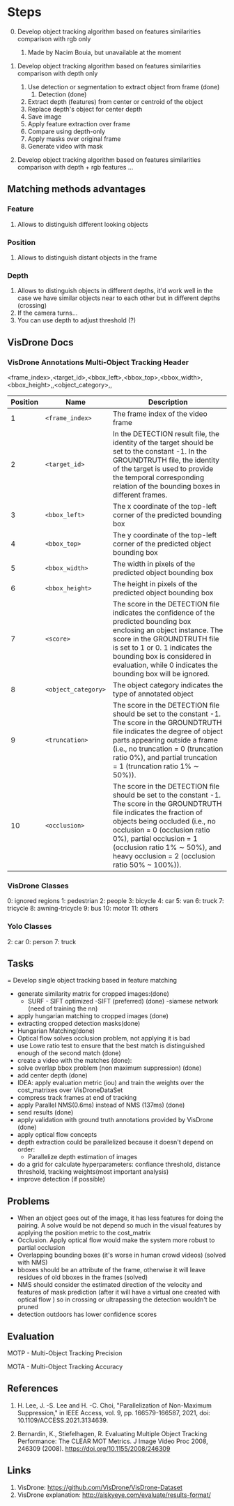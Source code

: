 # Steps

0. Develop object tracking algorithm based on features similarities comparison with rgb only

   1. Made by Nacim Bouia, but unavailable at the moment

1. Develop object tracking algorithm based on features similarities comparison with depth only

   1. Use detection or segmentation to extract object from frame (done)
      1. Detection (done)
   2. Extract depth (features) from center or centroid of the object
   3. Replace depth's object for center depth
   4. Save image
   5. Apply feature extraction over frame
   6. Compare using depth-only
   7. Apply masks over original frame
   8. Generate video with mask

2. Develop object tracking algorithm based on features similarities comparison with depth + rgb features
   ...

## Matching methods advantages

### Feature

1. Allows to distinguish different looking objects

### Position

1. Allows to distinguish distant objects in the frame

### Depth

1. Allows to distinguish objects in different depths, it'd work well in the case we have similar objects near to each other but in different depths (crossing)
2. If the camera turns...
3. You can use depth to adjust threshold (?)

## VisDrone Docs

### VisDrone Annotations Multi-Object Tracking Header

<frame_index>,<target_id>,<bbox_left>,<bbox_top>,<bbox_width>,<bbox_height>,<score>,<object_category>,<truncation>,<occlusion>

| Position | Name                | Description                                                                                                                                                                                                                                                                                                 |
| -------- | ------------------- | ----------------------------------------------------------------------------------------------------------------------------------------------------------------------------------------------------------------------------------------------------------------------------------------------------------- |
| 1        | `<frame_index>`     | The frame index of the video frame |
| 2        | `<target_id>`       | In the DETECTION result file, the identity of the target should be set to the constant -1. In the GROUNDTRUTH file, the identity of the target is used to provide the temporal corresponding relation of the bounding boxes in different frames.|
| 3        | `<bbox_left>`       | The x coordinate of the top-left corner of the predicted bounding box|
| 4        | `<bbox_top>`        | The y coordinate of the top-left corner of the predicted object bounding box|
| 5        | `<bbox_width>`      | The width in pixels of the predicted object bounding box|
| 6        | `<bbox_height>`     | The height in pixels of the predicted object bounding box |
| 7        | `<score>`           | The score in the DETECTION file indicates the confidence of the predicted bounding box enclosing an object instance. The score in the GROUNDTRUTH file is set to 1 or 0. 1 indicates the bounding box is considered in evaluation, while 0 indicates the bounding box will be ignored. |
| 8        | `<object_category>` | The object category indicates the type of annotated object|
| 9        | `<truncation>`      | The score in the DETECTION file should be set to the constant -1. The score in the GROUNDTRUTH file indicates the degree of object parts appearing outside a frame (i.e., no truncation = 0 (truncation ratio 0%), and partial truncation = 1 (truncation ratio 1% ∼ 50%)). |
| 10       | `<occlusion>`       | The score in the DETECTION file should be set to the constant -1. The score in the GROUNDTRUTH file indicates the fraction of objects being occluded (i.e., no occlusion = 0 (occlusion ratio 0%), partial occlusion = 1 (occlusion ratio 1% ∼ 50%), and heavy occlusion = 2 (occlusion ratio 50% ~ 100%)). |

### VisDrone Classes

0: ignored regions
1: pedestrian
2: people
3: bicycle
4: car
5: van
6: truck
7: tricycle
8: awning-tricycle
9: bus
10: motor
11: others

### Yolo Classes
2: car
0: person
7: truck

## Tasks

= Develop single object tracking based in feature matching

- generate similarity matrix for cropped images:(done)
  - SURF - SIFT optimized
    -SIFT (preferred) (done)
    -siamese network (need of training the nn)
- apply hungarian matching to cropped images (done)
- extracting cropped detection masks(done)
- Hungarian Matching(done)
- Optical flow solves occlusion problem, not applying it is bad
- use Lowe ratio test to ensure that the best match is distinguished enough of the second match (done)
- create a video with the matches (done):
- solve overlap bbox problem (non maximum suppression) (done)
- add center depth (done)
- IDEA: apply evaluation metric (iou) and train the weights over the cost_matrixes over VisDroneDataSet
- compress track frames at end of tracking
- apply Parallel NMS(0.6ms) instead of NMS (137ms) (done)
- send results (done)
- apply validation with ground truth annotations provided by VisDrone (done)
- apply optical flow concepts
- depth extraction could be parallelized because it doesn't depend on order:
   - Parallelize depth estimation of images
- do a grid for calculate hyperparameters: confiance threshold, distance threshold, tracking weights(most important analysis)
- improve detection (if possible)

## Problems

- When an object goes out of the image, it has less features for doing the pairing. A solve would be not depend so much in the visual features by applying the position metric to the cost_matrix
- Occlusion. Apply optical flow would make the system more robust to partial occlusion
- Overlapping bounding boxes (it's worse in human crowd videos) (solved with NMS)
- bboxes should be an attribute of the frame, otherwise it will leave residues of old bboxes in the frames (solved)
- NMS should consider the estimated direction of the velocity and features of mask prediction (after it will have a virtual one created with optical flow ) so in crossing or ultrapassing the detection wouldn't be pruned
- detection outdoors has lower confidence scores


## Evaluation
MOTP - Multi-Object Tracking Precision

MOTA - Multi-Object Tracking Accuracy


## References

1. H. Lee, J. -S. Lee and H. -C. Choi, "Parallelization of Non-Maximum Suppression," in IEEE Access, vol. 9, pp. 166579-166587, 2021, doi: 10.1109/ACCESS.2021.3134639.

2. Bernardin, K., Stiefelhagen, R. Evaluating Multiple Object Tracking Performance: The CLEAR MOT Metrics. J Image Video Proc 2008, 246309 (2008). https://doi.org/10.1155/2008/246309

## Links

1. VisDrone: https://github.com/VisDrone/VisDrone-Dataset
2. VisDrone explanation: http://aiskyeye.com/evaluate/results-format/
